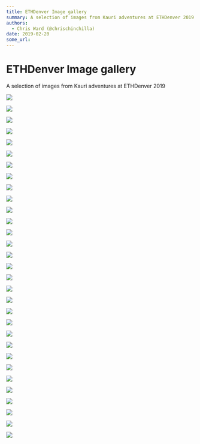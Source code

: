 ```yaml
---
title: ETHDenver Image gallery
summary: A selection of images from Kauri adventures at ETHDenver 2019
authors:
  - Chris Ward (@chrischinchilla)
date: 2019-02-20
some_url: 
---
```


# ETHDenver Image gallery

A selection of images from Kauri adventures at ETHDenver 2019

![](https://api.kauri.io:443/ipfs/QmYUoSc7cRHEmcCDg6NBbzF8uPxmspCVyvPRzsXYacjko3)


![](https://api.kauri.io:443/ipfs/QmVFXeYv2RNjj1opVaS9XhF4MGE76ZV6yJy8rEdJRuFMzV)


![](https://api.kauri.io:443/ipfs/QmZserAxxrnz4LpvR218dRfBEpf8DybuA9Z9spshrRek8b)


![](https://api.kauri.io:443/ipfs/QmRr4rP3vTEp8vRzJQurRNgwYfo18bEwRZQcnvK6RzMd13)


![](https://api.kauri.io:443/ipfs/QmYWtgiqWFA9AoMQzrgij3xXHjPaWr1w8LepkYjkGcHscw)


![](https://api.kauri.io:443/ipfs/QmVficq1suVJdDWgULH8r7VXbuwStM8LqGTEstRYBiWtCu)


![](https://api.kauri.io:443/ipfs/QmRmsimSoVFcFqbbDEVcN8ef6aF6kj6WEjrPzcqHBppFsq)


![](https://api.kauri.io:443/ipfs/Qmc4BoS8ERsepmeKJTTQQA61ciebUwStMEXFXoHLh6XeeP)


![](https://api.kauri.io:443/ipfs/QmWktr2Gnr3eA4a5uxMwfVzgc4WkkaLgVbn45qxHp1P9aM)


![](https://api.kauri.io:443/ipfs/QmPKSw9SbsneHBYNeLGdmcbdtVRpCVkNfrcy2f83F19bLY)


![](https://api.kauri.io:443/ipfs/QmfLSyM1dhujwSdo7b1W6pgw1xoLTdsw4MvPCymga7QeDF)


![](https://api.kauri.io:443/ipfs/QmQCL5Yqd3VfK9W8sjg4x9GfG6qDvwDtud3mQ89ZBKed4L)


![](https://api.kauri.io:443/ipfs/QmYzbiTfzrYTfoU46ArDXAnjQUQDprQYrZFtYTZBqZcQP2)


![](https://api.kauri.io:443/ipfs/QmRYEbkUEL6abiGn3BEoBJKuJHzBu9Fbn5qdcChNyNRSBE)


![](https://api.kauri.io:443/ipfs/QmRbDtyDBSjQzvQsnhLHtsazNYnP2N68V7VeVQuudeyEKy)


![](https://api.kauri.io:443/ipfs/QmbuTaPi7Rq1B2F3bFVH7Y2Bvx3E1DjEufoYgzFdmRjGRs)


![](https://api.kauri.io:443/ipfs/QmRvjpYjoxTthV52hoUK1Tx1GDtmpzqtUYwhycUSf5RefS)


![](https://api.kauri.io:443/ipfs/QmdcHHCXeuFYHMMzUqNFWG8UEfx7izvYYPK7wgyR3UXR67)


![](https://api.kauri.io:443/ipfs/QmWhfnHmBLf5PvRimb4fPTmfjEXJDmZRSRZY5tPzGnrBFs)


![](https://api.kauri.io:443/ipfs/QmdxyA8yvVDSx4usxTC2edzaZcNLjGdzJcSiEDgHM6tU7C)


![](https://api.kauri.io:443/ipfs/QmXsQwTsShiL3FYyyzQ7e8jLFnmqVXrvU3BHcndvpfX9wD)


![](https://api.kauri.io:443/ipfs/QmYncYSanYpCAnrfQpbaKVZouqdQE5nKXHNi1ysunSGAm4)


![](https://api.kauri.io:443/ipfs/QmWUxHjJkzf6HQ6g2MELg49rEotV9u8PFaThYsXUFEUYVd)


![](https://api.kauri.io:443/ipfs/Qmbpq4GWXAMjnkmvm6k8Fwtr6ovdnBYaLFSTMYfNrpyF7C)


![](https://api.kauri.io:443/ipfs/QmUjzwniXTn3E7Ddd8Noq86iKMisNN6sNJkoAepTK7tz5Z)


![](https://api.kauri.io:443/ipfs/QmWYLA5zP8B3UPx4yRAj6WoLQpbp7VLdAHA7ZKtXYVqWfh)


![](https://api.kauri.io:443/ipfs/QmabMQSAiWr8tfZrxe6rpyEXW5Qck6CHASanvju89BoPAV)


![](https://api.kauri.io:443/ipfs/QmdASy6nL79efgydqheqbprQz2mTAPmpe27RGvv6XAZLqS)


![](https://api.kauri.io:443/ipfs/Qmezi8ktC5dkStUC9TU6ixbnYT6LboS5ZFjxx7nuhRpPQR)


![](https://api.kauri.io:443/ipfs/Qmee2ho8DJBtH7uDPuknsw3cDQXUTg7qDoJPhSzXZtbYRa)


![](https://api.kauri.io:443/ipfs/QmQm3AY16fS9CY56JjT4YYfdCe8Xn9VxxPtUFv1PtvHtBD)

